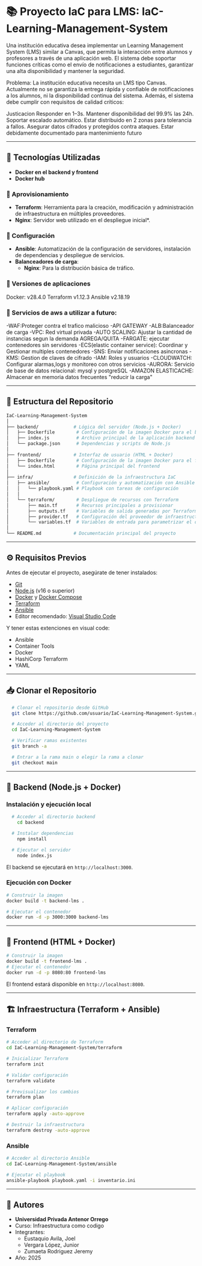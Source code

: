 # 📚 Proyecto IaC para LMS: IaC-Learning-Management-System

Una institución educativa desea implementar un Learning Management System (LMS) similar a Canvas, que permita la interacción entre alumnos y profesores a través de una aplicación web. El sistema debe soportar funciones críticas como el envío de notificaciones a estudiantes, garantizar una alta disponibilidad y mantener la seguridad.

Problema:
La institución educativa necesita un LMS tipo Canvas. Actualmente no se garantiza la entrega rápida y confiable de notificaciones 
a los alumnos, ni la disponibilidad continua del sistema. Además, el sistema debe cumplir con requisitos de calidad críticos:

Justicacion
Responder en 1–3s.
Mantener disponibilidad del 99.9% las 24h.
Soportar escalado automático.
Estar distribuido en 2 zonas para tolerancia a fallos.
Asegurar datos cifrados y protegidos contra ataques.
Estar debidamente documentado para mantenimiento futuro

---

## 🚀 Tecnologías Utilizadas
- **Docker en el backend y frontend**
- **Docker hub**

### 🔹 Aprovisionamiento
- **Terraform**: Herramienta para la creación, modificación y administración de infraestructura en múltiples proveedores.
- **Nginx**: Servidor web utilizado en el despliegue inicial*.

### 🔹 Configuración
- **Ansible**: Automatización de la configuración de servidores, instalación de dependencias y despliegue de servicios.
- **Balanceadores de carga**:  
  - **Nginx**: Para la distribución básica de tráfico. 

### 🔹 Versiones de aplicaciones
Docker: v28.4.0
Terraform v1.12.3
Ansible v2.18.19




### 🔹 Servicios de aws a utilizar a futuro:
-WAF:Proteger contra el trafico malicioso
-API GATEWAY
-ALB:Balanceador de carga
-VPC: Red virtual privada
-AUTO SCALING: Ajustar la cantidad de instancias segun la demanda AGREGA/QUITA
-FARGATE: ejecutar contenedores sin servidores
-ECS(elastic container service): Coordinar y Gestionar multiples contenedores
-SNS: Enviar notificaciones asincronas 
-KMS: Gestion de claves de cifrado
-IAM: Roles y usuarios
-CLOUDWATCH: Configurar alarmas,logs y monitoreo con otros servicios
-AURORA: Servicio de base de datos relacional: mysql y postgreSQL
-AMAZON ELASTICACHE: Almacenar en memoria datos frecuentes "reducir la carga"


---

## 📂 Estructura del Repositorio

```bash
IaC-Learning-Management-System
│
├── backend/             # Lógica del servidor (Node.js + Docker)
│   ├── Dockerfile        # Configuración de la imagen Docker para el backend
│   ├── index.js          # Archivo principal de la aplicación backend
│   └── package.json      # Dependencias y scripts de Node.js
│
├── frontend/            # Interfaz de usuario (HTML + Docker)
│   ├── Dockerfile        # Configuración de la imagen Docker para el frontend
│   └── index.html        # Página principal del frontend
│
├── infra/               # Definición de la infraestructura IaC
│   ├── ansible/          # Configuración y automatización con Ansible
│   │   └── playbook.yaml # Playbook con tareas de configuración
│   │
│   └── terraform/        # Despliegue de recursos con Terraform
│       ├── main.tf       # Recursos principales a provisionar
│       ├── outputs.tf    # Variables de salida generadas por Terraform
│       ├── provider.tf   # Configuración del proveedor de infraestructura
│       └── variables.tf  # Variables de entrada para parametrizar el despliegue
│
└── README.md            # Documentación principal del proyecto
```

---

## ⚙️ Requisitos Previos

Antes de ejecutar el proyecto, asegúrate de tener instalados:

* [Git](https://git-scm.com/)
* [Node.js](https://nodejs.org/) (v16 o superior)
* [Docker](https://www.docker.com/) y [Docker Compose](https://docs.docker.com/compose/)
* [Terraform](https://www.terraform.io/downloads)
* [Ansible](https://www.ansible.com/)
* Editor recomendado: [Visual Studio Code](https://code.visualstudio.com/)

Y tener estas extenciones en visual code:

* Ansible
* Container Tools
* Docker
* HashiCorp Terraform
* YAML

---

## 📥 Clonar el Repositorio

```bash
  # Clonar el repositorio desde GitHub
  git clone https://github.com/usuario/IaC-Learning-Management-System.git

  # Acceder al directorio del proyecto
  cd IaC-Learning-Management-System

  # Verificar ramas existentes
  git branch -a

  # Entrar a la rama main o elegir la rama a clonar 
  git checkout main

```

---

## 🚀 Backend (Node.js + Docker)

### Instalación y ejecución local

```bash
  # Acceder al directorio backend
    cd backend

  # Instalar dependencias
    npm install

  # Ejecutar el servidor
    node index.js
```

El backend se ejecutará en `http://localhost:3000`.

### Ejecución con Docker

```bash
# Construir la imagen
docker build -t backend-lms .

# Ejecutar el contenedor
docker run -d -p 3000:3000 backend-lms
```

---

## 🎨 Frontend (HTML + Docker)

```bash
# Construir la imagen
docker build -t frontend-lms .
# Ejecutar el contenedor
docker run -d -p 8080:80 frontend-lms
```
El frontend estará disponible en `http://localhost:8080`.

---

## 🏗️ Infraestructura (Terraform + Ansible)

### Terraform

```bash
# Acceder al directorio de Terraform
cd IaC-Learning-Management-System/terraform

# Inicializar Terraform
terraform init

# Validar configuración
terraform validate

# Previsualizar los cambios
terraform plan

# Aplicar configuración
terraform apply -auto-approve

# Destruir la infraestructura
terraform destroy -auto-approve
```

### Ansible

```bash
# Acceder al directorio Ansible
cd IaC-Learning-Management-System/ansible

# Ejecutar el playbook
ansible-playbook playbook.yaml -i inventario.ini
```

---

## 👥 Autores

* **Universidad Privada Antenor Orrego** 
* Curso: Infraestructura como codigo
* Integrantes:
    - Eustaquio Avila, Joel
    - Vergara López, Junior
    - Zumaeta Rodriguez Jeremy
* Año: 2025

